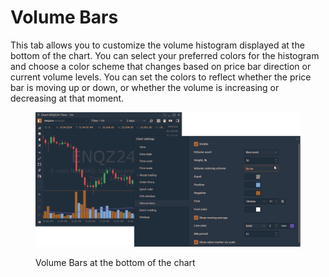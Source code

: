 # Volume Bars

This tab allows you to customize the volume histogram displayed at the bottom of the chart. You can select your preferred colors for the histogram and choose a color scheme that changes based on price bar direction or current volume levels. You can set the colors to reflect whether the price bar is moving up or down, or whether the volume is increasing or decreasing at that moment.

<figure><img src="../../../.gitbook/assets/Volume Bars on the chart.gif" alt=""><figcaption><p>Volume Bars at the bottom of the chart</p></figcaption></figure>

